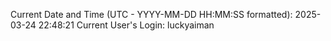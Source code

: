 Current Date and Time (UTC - YYYY-MM-DD HH:MM:SS formatted): 2025-03-24 22:48:21
Current User's Login: luckyaiman
